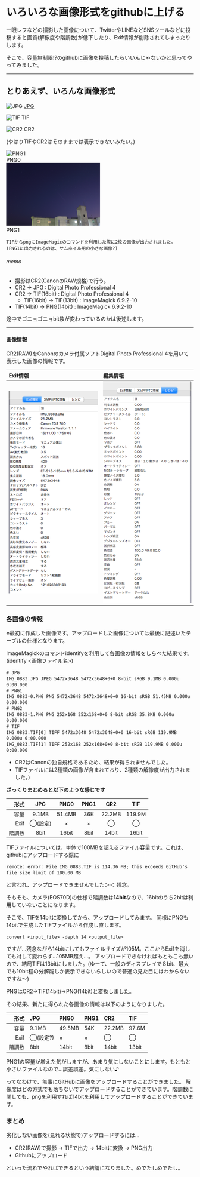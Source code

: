 # いろいろな画像形式をgithubに上げる

一眼レフなどの撮影した画像について、TwitterやLINEなどSNSツールなどに投稿すると画質(解像度や階調数)が低下したり、Exif情報が削除されてしまったりします。

そこで、容量無制限!?のgithubに画像を投稿したらいいんじゃないかと思ってやってみました。

---
## とりあえず、いろんな画像形式

![JPG](./IMG_0883.JPG)
[JPG]()

![TIF](./IMG_0883_13.TIF)
TIF

![CR2](./IMG_0883.CR2)
CR2

(やはりTIFやCR2はそのままでは表示できないみたい。)

![PNG1](./IMG_0883_14-0.PNG)  
PNG0  
![PNG2](./IMG_0883_14-1.PNG)  
PNG1

```
TIFからpngにImageMagicのコマンドを利用した際に2枚の画像が出力されました。
(PNG1に出力されるのは、サムネイル用の小さな画像?)
```

###### memo
- 撮影はCR2(CanonのRAW規格)で行う。
- CR2 -> JPG : Digital Photo Professional 4
- CR2 -> TIF(16bit) : Digital Photo Professional 4
  - TIF(16bit) -> TIF(13bit) : ImageMagick 6.9.2-10
- TIF(14bit) -> PNG(14bit) : ImageMagick 6.9.2-10

途中でゴニョゴニョbit数が変わっているのかは後述します。


---
#### 画像情報
CR2(RAW)をCanonのカメラ付属ソフトDigital Photo Professional 4を用いて表示した画像の情報です。

| Exif情報 | 編集情報 |
|:--|:--|
|![Exif](Exif_info.png)|![レシピ](resipi.png)|


### 各画像の情報

※最初に作成した画像です。アップロードした画像については最後に記述いたテーブルの仕様となります。

ImageMagickのコマンドidentifyを利用して各画像の情報をしらべた結果です。  
(identify <画像ファイル名>)
```
# JPG
IMG_0883.JPG JPEG 5472x3648 5472x3648+0+0 8-bit sRGB 9.1MB 0.000u 0:00.000
# PNG1
IMG_0883-0.PNG PNG 5472x3648 5472x3648+0+0 16-bit sRGB 51.45MB 0.000u 0:00.000
# PNG2
IMG_0883-1.PNG PNG 252x168 252x168+0+0 8-bit sRGB 35.8KB 0.000u 0:00.000
# TIF
IMG_0883.TIF[0] TIFF 5472x3648 5472x3648+0+0 16-bit sRGB 119.9MB 0.000u 0:00.000
IMG_0883.TIF[1] TIFF 252x168 252x168+0+0 8-bit sRGB 119.9MB 0.000u 0:00.000
```
- CR2はCanonの独自規格であるため、結果が得られませんでした。
- TIFファイルには2種類の画像が含まれており、2種類の解像度が出力されました。)


**ざっくりまとめると以下のような感じです**

| 形式 | JPG | PNG0 | PNG1 | CR2 | TIF |
| ---: | :---: | :---: | :---: | :---: | :--: |
| 容量 | 9.1MB | 51.4MB | 36K | 22.2MB | 119.9M |
| Exif | ◯(設定) | × | × | ◯ | ◯ |
| 階調数 | 8bit | 16bit | 8bit | 14bit | 16bit |

TIFファイルについては、単体で100MBを超えるファイル容量です。これは、githubにアップロードする際に
```
remote: error: File IMG_0883.TIF is 114.36 MB; this exceeds GitHub's file size limit of 100.00 MB
```
と言われ、アップロードできませんでした＞＜ 残念。

そもそも、カメラ(EOS70D)の仕様で階調数は**14bit**なので、16bitのうち2bitは利用していないことになります。

そこで、TIFを14bitに変換してから、アップロードしてみます。
同様にPNGも14bitで生成したTIFファイルから作成し直します。

```
convert <input_file> -depth 14 <output_file>
```

ですが…残念ながら14bitにしてもファイルサイズが105M。ここからExifを消しても対して変わらず…105MB超え…。
アップロードできなければもともこも無いので、結局TIFは13bitにしました。(ゆーて、一般のディスプレイで８bit、最大でも10bit程の分解能しか表示できないらしいので普通の見た目にはわからないですね〜)

PNGはCR2->TIF(14bit)->PNG(14bit)と変換しました。

その結果、新たに得られた各画像の情報は以下のようになりました。

| 形式 | JPG | PNG0 | PNG1 | CR2 | TIF |
| ---: | :--- | :--- | :--- | :--- | :--- |
| 容量|9.1MB|49.5MB|54K|22.2MB|97.6M |
| Exif| ◯(設定?) | × | × | ◯ | ◯ |
| 階調数 | 8bit | 14bit | 8bit | 14bit | 13bit |

PNG1の容量が増えた気がしますが、あまり気にしないことにします。もともと小さいファイルなので…誤差誤差。気にしない♪


ってなわけで、無事にGitHubに画像をアップロードすることができました。
解像度はどの方式でも落ちないでアップロードすることができています。階調数に関しても、pngを利用すれば14bitを利用してアップロードすることができています。


### まとめ
劣化しない画像を(見れる状態で)アップロードするには…
- CR2(RAW)で撮影 -> TIFで出力 -> 14bitに変換 -> PNG出力
- Githubにアップロード

といった流れでやればできるという結論になりました。めでたしめでたし。
